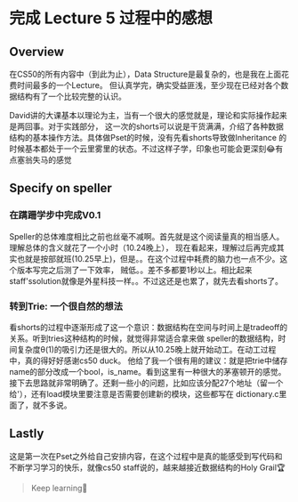 # 完成 Lecture 5 过程中的感想

## Overview
在CS50的所有内容中（到此为止），Data Structure是最复杂的，也是我在上面花费时间最多的一个Lecture。
但认真学完，确实受益匪浅，至少现在已经对各个数据结构有了一个比较完整的认识。

David讲的大课基本以理论为主，当有一个很大的感觉就是，理论和实际操作起来是两回事。对于实践部分，
这一次的shorts可以说是干货满满，介绍了各种数据结构的基本操作方法。具体做Pset的时候，没有先看shorts导致做Inheritance
的时候基本都处于一个云里雾里的状态。不过这样子学，印象也可能会更深刻😂有点塞翁失马的感觉

## Specify on speller

### 在蹒跚学步中完成V0.1
Speller的总体难度相比之前也丝毫不减啊。首先就是这个阅读量真的相当感人。理解总体的含义就花了一个小时（10.24晚上），
现在看起来，理解过后再完成其实也就是按部就班(10.25早上)，但是。。在这个过程中耗费的脑力也一点不少。这个版本写完之后测了一下效率，
贼低。。差不多都要1秒以上。相比起来staff'ssolution就像是外星科技一样。。不过这还是也累了，就先去看shorts了。

### 转到Trie: 一个很自然的想法
看shorts的过程中逐渐形成了这一个意识：数据结构在空间与时间上是tradeoff的关系。听到tries这种结构的时候，就觉得非常适合拿来做
speller的数据结构，时间复杂度θ(1)的吸引力还是很大的。所以从10.25晚上就开始动工。在动工过程中，真的得好好感谢cs50 duck。
他给了我一个很有用的建议：就是把trie中储存name的部分改成一个bool，is_name。看到这里有一种很大的茅塞顿开的感觉。
接下去思路就非常明确了。还剩一些小的问题，比如应该分配27个地址（留一个给'），还有load模块里要注意是否需要创建新的模块，这些都写在
dictionary.c里面了，就不多说。

## Lastly
这是第一次在Pset之外给自己安排内容，在这个过程中是真的能感受到写代码和不断学习学习的快乐，就像cs50 staff说的，越来越接近数据结构的Holy Grail🏆
> Keep learning💪

